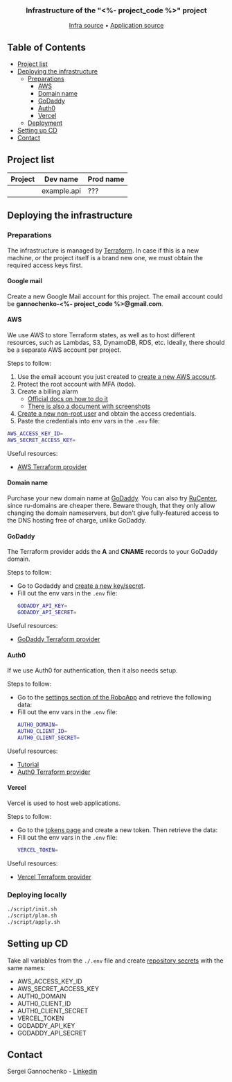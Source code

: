 <p align="center">
  <h3 align="center">Infrastructure of the "<%- project_code %>" project</h3>

  <p align="center">
    <a href="https://github.com/gannochenko/<%- github_repository_name %>">Infra source</a>
    &bull;
    <a href="https://github.com/gannochenko/<%- project_code %>">Application source</a>
  </p>
</p>

<!-- TABLE OF CONTENTS -->
## Table of Contents

* [Project list](#project-list)
* [Deploying the infrastructure](#deploying-the-infrastructure)
  * [Preparations](#preparations)
    * [AWS](#aws)
    * [Domain name](#domain-name)
    * [GoDaddy](#godaddy)
    * [Auth0](#auth0)
    * [Vercel](#vercel)
  * [Deployment](#deployment)
* [Setting up CD](#setting-up-cd)
* [Contact](#contact)

## Project list

|  Project 	|  Dev name 	|  Prod name 	|
|---	|---	|---	|
|   	| example.api  	|  ??? 	|

## Deploying the infrastructure

### Preparations

The infrastructure is managed by [Terraform](https://learn.hashicorp.com/tutorials/terraform/install-cli). In case if this is a new machine, or the project itself is a brand new one, we must obtain the required access keys first.

#### Google mail

Create a new Google Mail account for this project. The email account could be __gannochenko-<%- project_code %>@gmail.com__.

#### AWS

We use AWS to store Terraform states, as well as to host different resources, such as Lambdas, S3, DynamoDB, RDS, etc.
Ideally, there should be a separate AWS account per project.

Steps to follow:

1. Use the email account you just created to [create a new AWS account](https://portal.aws.amazon.com/billing/signup#/start).
2. Protect the root account with MFA (todo).
3. Create a billing alarm
    * [Official docs on how to do it](https://docs.aws.amazon.com/AmazonCloudWatch/latest/monitoring/monitor_estimated_charges_with_cloudwatch.html)
    * [There is also a document with screenshots](https://gannochenko.notion.site/Creating-AWS-Billing-alarm-20a6eed780b247cfb93c8a6cf23eaea8)
4. [Create a new non-root user](https://console.aws.amazon.com/iam/home#/users$new?step=details) and obtain the access credentials.
5. Paste the credentials into env vars in the `.env` file:
  ~~~bash
  AWS_ACCESS_KEY_ID=
  AWS_SECRET_ACCESS_KEY=
  ~~~

Useful resources:
* [AWS Terraform provider](https://registry.terraform.io/providers/hashicorp/aws/latest/docs)

#### Domain name

Purchase your new domain name at [GoDaddy](https://account.godaddy.com/products).
You can also try [RuCenter](https://www.nic.ru/en/), since ru-domains are cheaper there. Beware though, that they only allow changing the domain nameservers, but don't give fully-featured access to the DNS hosting free of charge, unlike GoDaddy.

#### GoDaddy

The Terraform provider adds the __A__ and __CNAME__ records to your GoDaddy domain.

Steps to follow:

* Go to Godaddy and [create a new key/secret](https://developer.godaddy.com/keys).
* Fill out the env vars in the `.env` file:
  ~~~bash
  GODADDY_API_KEY=
  GODADDY_API_SECRET=
  ~~~

Useful resources:
* [GoDaddy Terraform provider](https://registry.terraform.io/providers/n3integration/godaddy/latest)

#### Auth0

If we use Auth0 for authentication, then it also needs setup.

Steps to follow:

* Go to the [settings section of the RoboApp](https://manage.auth0.com/dashboard/eu/gannochenko/applications/xsZ4bfyjGVCcZX2uT1jar0fHLvf5FlOQ/settings) and retrieve the following data:
* Fill out the env vars in the `.env` file:
  ~~~bash
  AUTH0_DOMAIN=
  AUTH0_CLIENT_ID=
  AUTH0_CLIENT_SECRET=
  ~~~

Useful resources:
* [Tutorial](https://auth0.com/blog/use-terraform-to-manage-your-auth0-configuration/)
* [Auth0 Terraform provider](https://registry.terraform.io/providers/alexkappa/auth0/latest/docs)

#### Vercel

Vercel is used to host web applications.

Steps to follow:

* Go to the [tokens page](https://vercel.com/account/tokens) and create a new token. Then retrieve the data:
* Fill out the env vars in the `.env` file:
  ~~~bash
  VERCEL_TOKEN=
  ~~~

Useful resources:
* [Vercel Terraform provider](https://registry.terraform.io/providers/chronark/vercel/latest/docs)

### Deploying locally

~~~bash
./script/init.sh
./script/plan.sh
./script/apply.sh
~~~

## Setting up CD

Take all variables from the `./.env` file and create [repository secrets](https://github.com/gannochenko/gannochenko.dev_infra/settings/secrets/actions) with the same names:

* AWS_ACCESS_KEY_ID
* AWS_SECRET_ACCESS_KEY
* AUTH0_DOMAIN
* AUTH0_CLIENT_ID
* AUTH0_CLIENT_SECRET
* VERCEL_TOKEN
* GODADDY_API_KEY
* GODADDY_API_SECRET

<!-- CONTACT -->
## Contact

Sergei Gannochenko - [Linkedin](https://www.linkedin.com/in/gannochenko/)
